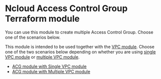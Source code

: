 # Ncloud Access Control Group Terraform module

You can use this module to create multiple Access Control Group. Choose one of the scenarios below.

This module is intended to be used together with the [VPC module](https://registry.terraform.io/modules/terraform-ncloud-modules/vpc/ncloud/latest). Choose one of the two scenarios below depending on whether you are using [single VPC module](https://github.com/terraform-ncloud-modules/terraform-ncloud-vpc/blob/master/docs/single-vpc.md) or [multiple VPC module](https://github.com/terraform-ncloud-modules/terraform-ncloud-vpc/blob/master/docs/multiple-vpc.md).

- [ACG module with Single VPC module](https://github.com/terraform-ncloud-modules/terraform-ncloud-acg/blob/master/docs/with-single-vpc-module.md)
- [ACG module with Multiple VPC module](https://github.com/terraform-ncloud-modules/terraform-ncloud-acg/blob/master/docs/with-multiple-vpc-module.md)